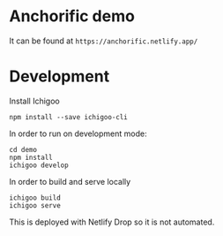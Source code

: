 # Anchorific demo

It can be found at `https://anchorific.netlify.app/`

# Development

Install Ichigoo

```
npm install --save ichigoo-cli
```

In order to run on development mode:

```
cd demo
npm install
ichigoo develop
```

In order to build and serve locally

```
ichigoo build
ichigoo serve
```

This is deployed with Netlify Drop so it is not automated.
